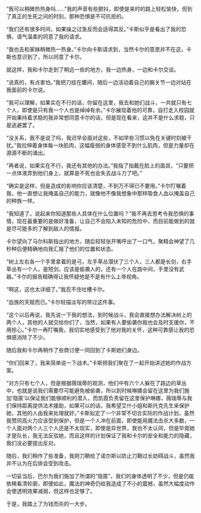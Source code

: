 “我可以稍微热热身吗……”我的声音有些颤抖，即使是来时的路上轻松愉快，但到了真正的生死之间的时刻，那种恐惧是不可抗拒的。

“我们还有很多时间，如果操之过急反而会适得其反。”卡斯似乎是看出了我的恐惧，语气温柔的同意了我的请求。

“我也去和家妹稍微热一热身。”卡尔向卡斯请求到，当然卡尔的意思并不在这，卡斯也意识到了，所以同意了卡尔。

就这样，我和卡尔走到了稍远一些的地方，我一边热身，一边和卡尔交谈。

“说真的，有点害怕。”我把刀挂在腰间，随后一边活动着自己的腕关节一边对站在我面前的卡尔说。

“我可以理解，如果实在不行的话，你留在这里，我去和她们战斗，一共就只有七个人，即使是只有我一个人也是绰绰有余。”卡尔展现着他的可靠，自打走入校园就开始秉持着求稳的我非常想同意卡尔的话，但是现在看来，这并不是什么求稳，只是逃避罢了。

“没关系，我不是说了吗，我迟早会面对这些，不如早些习惯以免在关键时刻被干扰。”我拉伸着身体每一块肌肉，这幅瘦弱的身体感受不到什么肌肉，但是力量却在源源不断的涌出。

“再者说，如果实在不行，我还有其他的办法。”我指了指戴在脸上的面具，“只要把一点体液弄到他们身上，就算是不死也会失去战斗力了吧。”

“确实是这样，但是造成的影响你应该清楚，不到万不得已不要用。”卡尔叮嘱着我，他一直想让我掩盖自己的能力，就像他不像我想象中那样吸食人血以掩盖自己的种族一样。

“我知道了，说起来你知道那些人具体在什么位置吗？”我不再去思考令我恐惧的事情，现在最重要的是做好准备，让自己不会陷入未知的危险中，而目前能做到的就是尽可能多的了解到敌人的情报。

卡尔望向了马尔科斯指出的地方，随后轻轻张开嘴呼出了一口气，聚精会神望了几秒种后便精确地向我汇报了他们的位置和状态。

“树上左右各一个手里拿着的是弓，左手草丛潜伏了三个人，三人都是长剑，右手草丛有一个人，是短剑，应该是偷袭人的，还有一个人在路中间，手里没有武器。”卡尔的报告精确得让我怀疑他是不是有什么上帝视角。

“啊这，这也太详细了。”我忍不住吐槽卡尔。

“血族的天赋而已。”卡尔轻描淡写的带过这件事。

“这个以后再说，我先说一下我的想法，到时候战斗，我会直接想办法解决树上的两个人，其他的人就交给你们了，当然，如果有人要偷袭你我也会及时支援你，不用担心。”卡尔一再叮嘱我，我切实地感受到了他对我的关怀，这种可靠感让我的恐惧感消除了不少。

随后我和卡尔再稍作了些商讨便一同回到了卡斯她们身边。

“你们回来了，我来简单说一下战术。”卡斯把我们聚在了一起开始讲述她的作战方案。

“对方只有七个人，但是根据薇瑞蒂的观测，他们中有六个人躲在了路边的草丛中，也就是说我们需要尽可能避免被偷袭，所以到时候琳娜会留在这里为我们施加‘隐匿’以保证我们能够顺利的潜入，而凯霞负责留在这里保护琳娜，薇瑞蒂与我们保持距离提供法术援助，如果可以的话，我希望艾什小姐和斯托克先生来保护她，其他的人由我来处理就好。”卡斯拟定了一个非常不切合实际的作战计划，虽然我赞同高火力应该受到保护，但是一个人冲在前面，即使能用魔法击杀大多数，一个人面对两个人三个人还是不太现实，即使是异世界，我也不太认同，但是毕竟她才是队长，我无法反驳她，而且这样的计划保证了我和卡尔的安全和能力的隐藏，我们没必要提出反对。

随后，我们稍作了些准备，我把刀鞘给了诺尔斯以防止刀鞘过长妨碍战斗，虽然我并不认为在后排会受到攻击。

一切妥当后，巴尔为我们施加了所谓的“隐匿”，我们的身体透明了不少，但是仍能依稀看清轮廓，即便如此，魔法的神奇仍给我造成了不小的震撼，虽然大幅度动作会使透明效果减弱，但这样也足够了。

于是，我踏上了为钱而杀的一大步。

